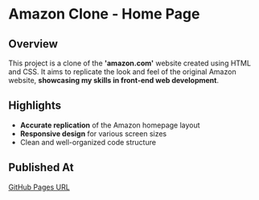 # Amazon Clone - Home Page

## Overview
This project is a clone of the **'amazon.com'** website created using HTML and CSS. It aims to replicate the look and feel of the original Amazon website, **showcasing my skills in front-end web development**.

## Highlights
- **Accurate replication** of the Amazon homepage layout
- **Responsive design** for various screen sizes
- Clean and well-organized code structure

## Published At
[GitHub Pages URL](https://hetpatel25.github.io/amazonClone/)
